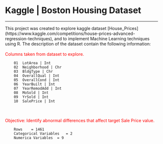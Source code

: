 # Kaggle | Boston Housing Dataset
<hr>
This project was created to explore kaggle dataset [House_Prices](https://www.kaggle.com/competitions/house-prices-advanced-regression-techniques), and to implement Machine Learning techniques using R. The description of the dataset contain the following information:
<br>
<br>
<font color = "red">Columns taken from dataset to explore.</font>	

        01	LotArea | Int
        02	Neighborhood | Chr
        03	BldgType | Chr
        04	OverallQual | Int
        05	OverallCond | Int
        06	YearBuilt | Int
        07	YearRemodAdd | Int
        08	MoSold | Int
        09	YrSold | Int
        10	SalePrice | Int

<br>
<br>
<font color = "red">Objective: Identify abnormal differences that affect target Sale Price value.</font>	

        Rows	= 1461
        Categorical Variables	= 2
        Numerica Variables	= 9